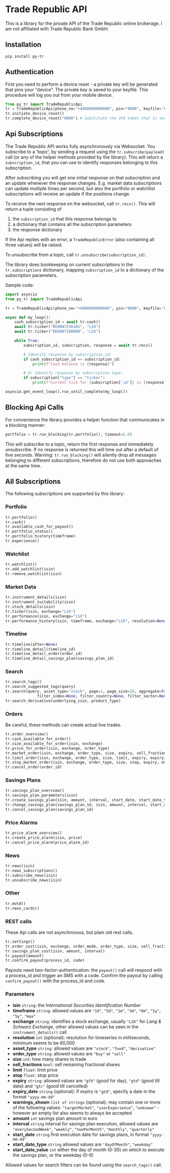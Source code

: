 # Trade Republic API

This is a library for the private API of the Trade Republic online brokerage. I am not affiliated with Trade Republic Bank GmbH.

## Installation

```
pip install py-tr
```

## Authentication

First you need to perform a device reset - a private key will be generated that pins your "device". The private key is saved to your keyfile. This procedure will log you out from your mobile device.

```python
from py_tr import TradeRepublicApi
tr = TradeRepublicApi(phone_no="+4900000000000", pin="0000", keyfile='keyfile.pem')
tr.initiate_device_reset()
tr.complete_device_reset("0000") # Substitute the 2FA token that is sent to you via SMS.
```

## Api Subscriptions

The Trade Republic API works fully asynchronously via Websocket. You subscribe to a 'topic', by sending a request using the `tr.subscribe(payload)` call (or any of the helper methods provided by the library). This will return a `subscription_id`, that you can use to identify responses belonging to this subscription. 

After subscribing you will get one initial response on that subscription and an update whenever the response changes. E.g. market data subscriptions can update multiple times per second, but also the portfolio or watchlist subscriptions will receive an update if the positions change. 

To receive the next response on the websocket, call `tr.recv()`. This will return a tuple consisting of 
1. the `subscription_id` that this response belongs to
1. a dictionary that contains all the subscription parameters
1. the response dictionary

If the Api replies with an error, a `TradeRepublicError` (also containing all three values) will be raised.

To unsubscribe from a topic, call `tr.unsubscribe(subscription_id)`.

The library does bookkeeping on current subscriptions in the `tr.subscriptions` dictionary, mapping `subscription_id` to a dictionary of the subscription parameters. 

Sample code:

```python
import asyncio
from py_tr import TradeRepublicApi

tr = TradeRepublicApi(phone_no="+4900000000000", pin="0000", keyfile='keyfile.pem')

async def my_loop():
    cash_subscription_id = await tr.cash()
    await tr.ticker("DE0007236101", "LSX")
    await tr.ticker("DE0007100000", "LSX")

    while True:
        subscription_id, subscription, response = await tr.recv()

        # Identify response by subscription_id:
        if cash_subscription_id == subscription_id:
            print(f"Cash balance is {response}")

        # Or identify response by subscription type:
        if subscription["type"] == "ticker":
            print(f"Current tick for {subscription['id']} is {response}")

asyncio.get_event_loop().run_until_complete(my_loop())
```

## Blocking Api Calls

For convenience the library provides a helper function that communicates in a blocking manner:

```python
portfolio = tr.run_blocking(tr.portfolio(), timeout=5.0)
```

This will subscribe to a topic, return the first response and immediately unsubscribe. If no response is returned this 
will time out after a default of five seconds. Warning: `tr.run_blocking()` will silently drop all messages belonging to different subscriptions, therefore do not use both approaches at the same time.

## All Subscriptions

The following subscriptions are supported by this library:

### Portfolio
```python
tr.portfolio()
tr.cash()
tr.available_cash_for_payout()
tr.portfolio_status()
tr.portfolio_history(timeframe)
tr.experience()
```
### Watchlist
```python
tr.watchlist()
tr.add_watchlist(isin)
tr.remove_watchlist(isin)
```
### Market Data
```python
tr.instrument_details(isin)
tr.instrument_suitability(isin)
tr.stock_details(isin)
tr.ticker(isin, exchange="LSX")
tr.performance(isin, exchange="LSX")
tr.performance_history(isin, timeframe, exchange="LSX", resolution=None)
```
### Timeline
```python
tr.timeline(after=None)
tr.timeline_detail(timeline_id)
tr.timeline_detail_order(order_id)
tr.timeline_detail_savings_plan(savings_plan_id)
```
### Search
```python
tr.search_tags()
tr.search_suggested_tags(query)
tr.search(query, asset_type="stock", page=1, page_size=20, aggregate=False, only_savable=False,
              filter_index=None, filter_country=None, filter_sector=None, filter_region=None)
tr.search_derivative(underlying_isin, product_type)
```
### Orders

Be careful, these methods can create actual live trades.

```python
tr.order_overview()
tr.cash_available_for_order()
tr.size_available_for_order(isin, exchange)
tr.price_for_order(isin, exchange, order_type)
tr.market_order(isin, exchange, order_type, size, expiry, sell_fractions, expiry_date=None, warnings_shown=None)
tr.limit_order(isin, exchange, order_type, size, limit, expiry, expiry_date=None, warnings_shown=None)
tr.stop_market_order(isin, exchange, order_type, size, stop, expiry, expiry_date=None, warnings_shown=None)
tr.cancel_order(order_id)
```
### Savings Plans
```python
tr.savings_plan_overview()
tr.savings_plan_parameters(isin)
tr.create_savings_plan(isin, amount, interval, start_date, start_date_type, start_date_value)
tr.change_savings_plan(savings_plan_id, isin, amount, interval, start_date, start_date_type, start_date_value)
tr.cancel_savings_plan(savings_plan_id)
```
### Price Alarms
```python
tr.price_alarm_overview()
tr.create_price_alarm(isin, price)
tr.cancel_price_alarm(price_alarm_id)
```
### News
```python
tr.news(isin)
tr.news_subscriptions()
tr.subscribe_news(isin)
tr.unsubscribe_news(isin)
```
### Other
```python
tr.motd()
tr.neon_cards()
```
### REST calls
These Api calls are not asynchronous, but plain old rest calls. 
```python
tr.settings()
tr.order_cost(isin, exchange, order_mode, order_type, size, sell_fractions)
tr.savings_plan_cost(isin, amount, interval)
tr.payout(amount)
tr.confirm_payout(process_id, code)
```
Payouts need two-factor-authentication: the `payout()` call will respond with a process_id and trigger an SMS with a code. Confirm the payout by calling `confirm_payout()` with the process_id and code.

### Parameters
* **isin** `string`: the *International Securities Identification Number* 
* **timeframe** `string`: allowed values are `"1d"`, `"5d"`, `"1m"`, `"3m"`, `"6m"`, `"1y"`, `"5y"`, `"max"` 
* **exchange** `string`: identifies a stock exchange, usually `"LSX"` for *Lang & Schwarz Exchange*, other allowed values can be seen in the `instrument_details()` call 
* **resolution** `int` (optional): resolution for timeseries in milliseconds, minimum seems to be 60,000 
* **asset_type** `string`: allowed values are `"stock"`, `"fund"`, `"derivative"`
* **order_type** `string`: allowed values are `"buy"` or `"sell"` 
* **size** `int`: how many shares to trade 
* **sell_fractions** `bool`: sell remaining fractional shares
* **limit** `float`: limit price 
* **stop** `float`: stop price 
* **expiry** `string`: allowed values are `"gfd"` (good for day), `"gtd"` (good till date) and `"gtc"` (good till cancelled)
* **expiry_date** `string` (optional): if expiry is `"gtd"`, specify a date in the format `"yyyy-mm-dd"`
* **warnings_shown** `list of strings` (optional): may contain one or more of the following values: `"targetMarket"`, `"userExperience"`, `"unknown"` - however an empty list also seems to always be accepted
* **amount** `int` savings plan amount in euro
* **interval** `string` interval for savings plan execution, allowed values are `"everySecondWeek"`, `"weekly"`, `"twoPerMonth"`, `"monthly"`, `"quarterly"`
* **start_date** `string` first execution date for savings plans, in format `"yyyy-mm-dd"`
* **start_date_type** `string` allowed values are `"dayOfMonth"`, `"weekday"`
* **start_date_value** `int` either the day of month (0-30) on which to execute the savings plan, or the weekday (0-6)

Allowed values for search filters can be found using the `search_tags()` call.
